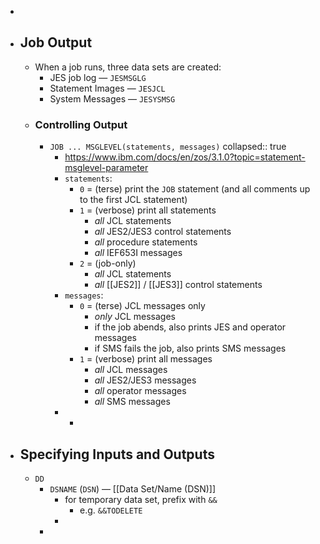 -
- ## Job Output
	- When a job runs, three data sets are created:
		- JES job log — `JESMSGLG`
		- Statement Images — `JESJCL`
		- System Messages — `JESYSMSG`
	- ### Controlling Output
		- `JOB ... MSGLEVEL(statements, messages)`
		  collapsed:: true
			- https://www.ibm.com/docs/en/zos/3.1.0?topic=statement-msglevel-parameter
			- `statements`:
				- `0` = (terse) print the `JOB` statement (and all comments up to the first JCL statement)
				- `1` = (verbose) print all statements
					- _all_ JCL statements
					- _all_ JES2/JES3 control statements
					- _all_ procedure statements
					- _all_ IEF653I messages
				- `2` = (job-only)
					- _all_ JCL statements
					- _all_ [[JES2]] / [[JES3]] control statements
			- `messages`:
				- `0` = (terse) JCL messages only
					- _only_ JCL messages
					- if the job abends, also prints JES and operator messages
					- if SMS fails the job, also prints SMS messages
				- `1` = (verbose) print all messages
					- _all_ JCL messages
					- _all_ JES2/JES3 messages
					- _all_ operator messages
					- _all_ SMS messages
			-
				-
- ## Specifying Inputs and Outputs
	- `DD`
		- `DSNAME` (`DSN`) — [[Data Set/Name (DSN)]]
			- for temporary data set, prefix with `&&`
				- e.g. `&&TODELETE`
			-
		-